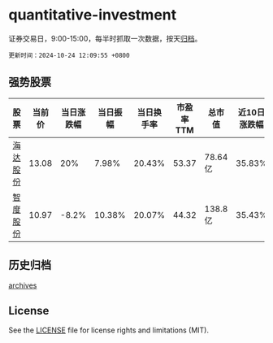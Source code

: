 # quantitative-investment

证券交易日，9:00-15:00，每半时抓取一次数据，按天[归档](archives)。

`更新时间：2024-10-24 12:09:55 +0800`

## 强势股票

|股票|当前价|当日涨跌幅|当日振幅|当日换手率|市盈率TTM|总市值|近10日涨跌幅|
|----|----|----|----|----|----|----|----|
|[海达股份](https://xueqiu.com/S/SZ300320)|13.08|20%|7.98%|20.43%|53.37|78.64亿|35.83%|
|[智度股份](https://xueqiu.com/S/SZ000676)|10.97|-8.2%|10.38%|20.07%|44.32|138.8亿|35.43%|

## 历史归档

[archives](archives)

## License

See the [LICENSE](LICENSE) file for license rights and limitations (MIT).